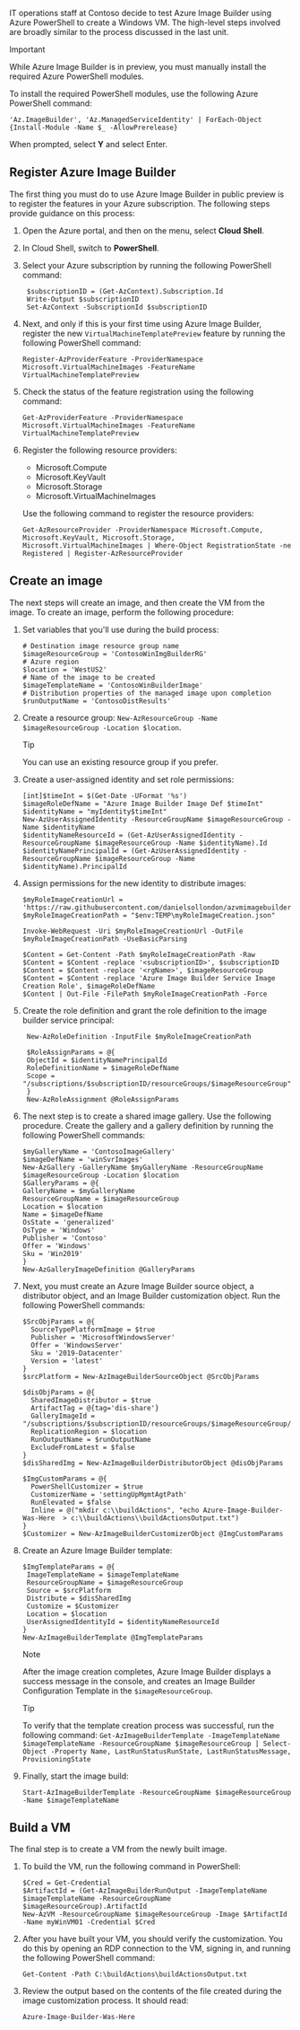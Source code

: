 IT operations staff at Contoso decide to test Azure Image Builder using Azure PowerShell to create a Windows VM. The high-level steps involved are broadly similar to the process discussed in the last unit. 

> [!IMPORTANT]
> While Azure Image Builder is in preview, you must manually install the required Azure PowerShell modules. 

To install the required PowerShell modules, use the following Azure PowerShell command:

``` Azure PowerShell
'Az.ImageBuilder', 'Az.ManagedServiceIdentity' | ForEach-Object {Install-Module -Name $_ -AllowPrerelease}
```

When prompted, select **Y** and select Enter. 

## Register Azure Image Builder

The first thing you must do to use Azure Image Builder in public preview is to register the features in your Azure subscription. The following steps provide guidance on this process: 

1. Open the Azure portal, and then on the menu, select **Cloud Shell**. 
2. In Cloud Shell, switch to **PowerShell**. 
3. Select your Azure subscription by running the following PowerShell command:

   ``` Azure PowerShell
    $subscriptionID = (Get-AzContext).Subscription.Id
    Write-Output $subscriptionID
    Set-AzContext -SubscriptionId $subscriptionID
   ```

4. Next, and only if this is your first time using Azure Image Builder, register the new `VirtualMachineTemplatePreview` feature by running the following PowerShell command: 

   ``` Azure PowerShell
   Register-AzProviderFeature -ProviderNamespace Microsoft.VirtualMachineImages -FeatureName VirtualMachineTemplatePreview
   ```

5. Check the status of the feature registration using the following command:
  
   ``` Azure PowerShell
   Get-AzProviderFeature -ProviderNamespace Microsoft.VirtualMachineImages -FeatureName VirtualMachineTemplatePreview
   ```

6. Register the following resource providers:

   - Microsoft.Compute
   - Microsoft.KeyVault
   - Microsoft.Storage
   - Microsoft.VirtualMachineImages


   Use the following command to register the resource providers:

    ``` Azure PowerShell
   Get-AzResourceProvider -ProviderNamespace Microsoft.Compute, Microsoft.KeyVault, Microsoft.Storage, Microsoft.VirtualMachineImages | Where-Object RegistrationState -ne Registered | Register-AzResourceProvider
    ```

## Create an image

The next steps will create an image, and then create the VM from the image. To create an image, perform the following procedure:

1. Set variables that you'll use during the build process:

    ```Azure PowerShell
    # Destination image resource group name
    $imageResourceGroup = 'ContosoWinImgBuilderRG'
    # Azure region
    $location = 'WestUS2'
    # Name of the image to be created
    $imageTemplateName = 'ContosoWinBuilderImage'
    # Distribution properties of the managed image upon completion
    $runOutputName = 'ContosoDistResults'
    ```

2. Create a resource group: `New-AzResourceGroup -Name $imageResourceGroup -Location $location`.

   > [!TIP]
   > You can use an existing resource group if you prefer.

3. Create a user-assigned identity and set role permissions:

   ```Azure PowerShell
   [int]$timeInt = $(Get-Date -UFormat '%s')
   $imageRoleDefName = "Azure Image Builder Image Def $timeInt"
   $identityName = "myIdentity$timeInt"
   New-AzUserAssignedIdentity -ResourceGroupName $imageResourceGroup -Name $identityName
   $identityNameResourceId = (Get-AzUserAssignedIdentity -ResourceGroupName $imageResourceGroup -Name $identityName).Id
   $identityNamePrincipalId = (Get-AzUserAssignedIdentity -ResourceGroupName $imageResourceGroup -Name $identityName).PrincipalId
   ```

4. Assign permissions for the new identity to distribute images:

   ```Azure PowerShell
   $myRoleImageCreationUrl =  'https://raw.githubusercontent.com/danielsollondon/azvmimagebuilder/master/solutions/12_Creating_AIB_Security_Roles/aibRoleImageCreation.json'
   $myRoleImageCreationPath = "$env:TEMP\myRoleImageCreation.json"
   
   Invoke-WebRequest -Uri $myRoleImageCreationUrl -OutFile $myRoleImageCreationPath -UseBasicParsing
   
   $Content = Get-Content -Path $myRoleImageCreationPath -Raw
   $Content = $Content -replace '<subscriptionID>', $subscriptionID
   $Content = $Content -replace '<rgName>', $imageResourceGroup
   $Content = $Content -replace 'Azure Image Builder Service Image Creation Role', $imageRoleDefName
   $Content | Out-File -FilePath $myRoleImageCreationPath -Force
   ```

5. Create the role definition and grant the role definition to the image builder service principal:  

   ```Azure PowerShell
    New-AzRoleDefinition -InputFile $myRoleImageCreationPath
    
    $RoleAssignParams = @{
    ObjectId = $identityNamePrincipalId
    RoleDefinitionName = $imageRoleDefName
    Scope = "/subscriptions/$subscriptionID/resourceGroups/$imageResourceGroup"
    }
    New-AzRoleAssignment @RoleAssignParams
   ```

6. The next step is to create a shared image gallery. Use the following procedure. Create the gallery and a gallery definition by running the following PowerShell commands:

   ```Azure PowerShell
   $myGalleryName = 'ContosoImageGallery'
   $imageDefName = 'winSvrImages'
   New-AzGallery -GalleryName $myGalleryName -ResourceGroupName $imageResourceGroup -Location $location
   $GalleryParams = @{
   GalleryName = $myGalleryName
   ResourceGroupName = $imageResourceGroup
   Location = $location
   Name = $imageDefName
   OsState = 'generalized'
   OsType = 'Windows'
   Publisher = 'Contoso'
   Offer = 'Windows'
   Sku = 'Win2019'
   }
   New-AzGalleryImageDefinition @GalleryParams
   ```

7. Next, you must create an Azure Image Builder source object, a distributor object, and  an Image Builder customization object. Run the following PowerShell commands: 

   ```Azure PowerShell
   $SrcObjParams = @{
     SourceTypePlatformImage = $true
     Publisher = 'MicrosoftWindowsServer'
     Offer = 'WindowsServer'
     Sku = '2019-Datacenter'
     Version = 'latest'
   }
   $srcPlatform = New-AzImageBuilderSourceObject @SrcObjParams
   
   $disObjParams = @{
     SharedImageDistributor = $true
     ArtifactTag = @{tag='dis-share'}
     GalleryImageId = "/subscriptions/$subscriptionID/resourceGroups/$imageResourceGroup/providers/Microsoft.Compute/galleries/$myGalleryName/images/$imageDefName"
     ReplicationRegion = $location
     RunOutputName = $runOutputName
     ExcludeFromLatest = $false
   }
   $disSharedImg = New-AzImageBuilderDistributorObject @disObjParams
   
   $ImgCustomParams = @{
     PowerShellCustomizer = $true
     CustomizerName = 'settingUpMgmtAgtPath'
     RunElevated = $false
     Inline = @("mkdir c:\\buildActions", "echo Azure-Image-Builder-Was-Here  > c:\\buildActions\\buildActionsOutput.txt")
   }
   $Customizer = New-AzImageBuilderCustomizerObject @ImgCustomParams
   ```

8. Create an Azure Image Builder template: 

   ```Azure PowerShell
   $ImgTemplateParams = @{
    ImageTemplateName = $imageTemplateName
    ResourceGroupName = $imageResourceGroup
    Source = $srcPlatform
    Distribute = $disSharedImg
    Customize = $Customizer
    Location = $location
    UserAssignedIdentityId = $identityNameResourceId
   }
   New-AzImageBuilderTemplate @ImgTemplateParams
   ```
   
   >[!NOTE]
   > After the image creation completes, Azure Image Builder displays a success message in the console, and creates an Image Builder Configuration Template in the `$imageResourceGroup`. 

   > [!TIP]
   > To verify that the template creation process was successful, run the following command: `Get-AzImageBuilderTemplate -ImageTemplateName $imageTemplateName -ResourceGroupName $imageResourceGroup | Select-Object -Property Name, LastRunStatusRunState, LastRunStatusMessage, ProvisioningState`

9. Finally, start the image build: 

   ```Azure PowerShell
   Start-AzImageBuilderTemplate -ResourceGroupName $imageResourceGroup -Name $imageTemplateName
   ```

## Build a VM

The final step is to create a VM from the newly built image. 

1. To build the VM, run the following command in PowerShell:

   ```Azure PowerShell
   $Cred = Get-Credential
   $ArtifactId = (Get-AzImageBuilderRunOutput -ImageTemplateName $imageTemplateName -ResourceGroupName $imageResourceGroup).ArtifactId
   New-AzVM -ResourceGroupName $imageResourceGroup -Image $ArtifactId -Name myWinVM01 -Credential $Cred
   ```

2. After you have built your VM, you should verify the customization. You do this by opening an RDP connection to the VM, signing in, and running the following PowerShell command: 

   ```Azure PowerShell
   Get-Content -Path C:\buildActions\buildActionsOutput.txt
   ```

3. Review the output based on the contents of the file created during the image customization process. It should read:

   ```
   Azure-Image-Builder-Was-Here
   ```
